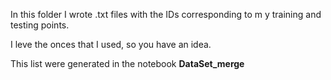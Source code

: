 In this folder I wrote .txt files with the IDs corresponding to m y training and testing points. 

I leve the onces that I used, so you have an idea. 

This list were generated in the notebook **DataSet_merge**
